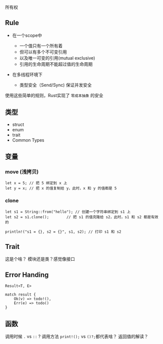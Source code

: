 所有权

## Rule

- 在一个scope中
  - 一个值只有一个所有着
  - 但可以有多个不可变引用
  - 以及唯一可变的引用(mutual exclusive)
  - 引用的生命周期不能超过值的生命周期

- 在多线程环境下
  - 类型安全（Send/Sync) 保证并发安全

使用这些简单的规则，Rust实现了 `零成本抽象` 的安全

## 类型

- struct 
- enum 
- trait 
- Common Types 

## 变量

### move (浅拷贝)

```
let x = 5; // 把 5 绑定到 x 上
let y = x; // 把 x 的值复制给 y，此时，x 和 y 的值都是 5
```

### clone

```
let s1 = String::from("hello"); // 创建一个字符串绑定到 s1 上
let s2 = s1.clone();        // 把 s1 的值克隆给 s2，此时，s1 和 s2 都是有效的

println!("s1 = {}, s2 = {}", s1, s2); // 打印 s1 和 s2
```





## Trait

这是个啥？ 模块还是类？感觉像接口

## Error Handing 

```
Result<T, E>

match result {
    Ok(v) => todo!(),
    Err(e) => todo()
}
```

## 函数

调用时候 `.` vs `::` ? 
调用方法 `print!();` vs `()?;`都代表啥？
返回值的解读？


